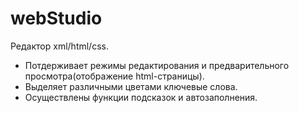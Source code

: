 # webStudio
Редактор xml/html/css. 
 - Потдерживает режимы редактирования и предварительного просмотра(отображение html-страницы). 
 - Выделяет различными цветами ключевые слова.
 - Осуществлены функции подсказок и автозаполнения.
